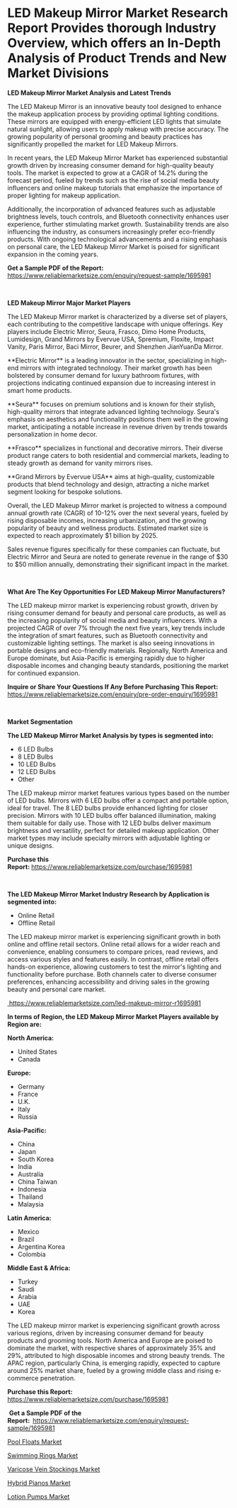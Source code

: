 <p><h1>LED Makeup Mirror Market Research Report Provides thorough Industry Overview, which offers an In-Depth Analysis of Product Trends and New Market Divisions</h1></p><p><strong>LED Makeup Mirror Market Analysis and Latest Trends</strong></p>
<p><p>The LED Makeup Mirror is an innovative beauty tool designed to enhance the makeup application process by providing optimal lighting conditions. These mirrors are equipped with energy-efficient LED lights that simulate natural sunlight, allowing users to apply makeup with precise accuracy. The growing popularity of personal grooming and beauty practices has significantly propelled the market for LED Makeup Mirrors.</p><p>In recent years, the LED Makeup Mirror Market has experienced substantial growth driven by increasing consumer demand for high-quality beauty tools. The market is expected to grow at a CAGR of 14.2% during the forecast period, fueled by trends such as the rise of social media beauty influencers and online makeup tutorials that emphasize the importance of proper lighting for makeup application.</p><p>Additionally, the incorporation of advanced features such as adjustable brightness levels, touch controls, and Bluetooth connectivity enhances user experience, further stimulating market growth. Sustainability trends are also influencing the industry, as consumers increasingly prefer eco-friendly products. With ongoing technological advancements and a rising emphasis on personal care, the LED Makeup Mirror Market is poised for significant expansion in the coming years.</p></p>
<p><strong>Get a Sample PDF of the Report:&nbsp;</strong> <a href="https://www.reliablemarketsize.com/enquiry/request-sample/1695981?utm_campaign=1131&utm_medium=2&utm_source=Github&utm_content=ia&utm_term=05042025&utm_id=led-makeup-mirror">https://www.reliablemarketsize.com/enquiry/request-sample/1695981</a></p>
<p>&nbsp;</p>
<p><strong>LED Makeup Mirror Major Market Players</strong></p>
<p><p>The LED Makeup Mirror market is characterized by a diverse set of players, each contributing to the competitive landscape with unique offerings. Key players include Electric Mirror, Seura, Frasco, Dimo Home Products, Lumidesign, Grand Mirrors by Evervue USA, Spremium, Floxite, Impact Vanity, Paris Mirror, Baci Mirror, Beurer, and Shenzhen JianYuanDa Mirror.</p><p>**Electric Mirror** is a leading innovator in the sector, specializing in high-end mirrors with integrated technology. Their market growth has been bolstered by consumer demand for luxury bathroom fixtures, with projections indicating continued expansion due to increasing interest in smart home products.</p><p>**Seura** focuses on premium solutions and is known for their stylish, high-quality mirrors that integrate advanced lighting technology. Seura's emphasis on aesthetics and functionality positions them well in the growing market, anticipating a notable increase in revenue driven by trends towards personalization in home decor.</p><p>**Frasco** specializes in functional and decorative mirrors. Their diverse product range caters to both residential and commercial markets, leading to steady growth as demand for vanity mirrors rises. </p><p>**Grand Mirrors by Evervue USA** aims at high-quality, customizable products that blend technology and design, attracting a niche market segment looking for bespoke solutions. </p><p>Overall, the LED Makeup Mirror market is projected to witness a compound annual growth rate (CAGR) of 10-12% over the next several years, fueled by rising disposable incomes, increasing urbanization, and the growing popularity of beauty and wellness products. Estimated market size is expected to reach approximately $1 billion by 2025.</p><p>Sales revenue figures specifically for these companies can fluctuate, but Electric Mirror and Seura are noted to generate revenue in the range of $30 to $50 million annually, demonstrating their significant impact in the market.</p></p>
<p>&nbsp;</p>
<p><strong>What Are The Key Opportunities For LED Makeup Mirror Manufacturers?</strong></p>
<p><p>The LED makeup mirror market is experiencing robust growth, driven by rising consumer demand for beauty and personal care products, as well as the increasing popularity of social media and beauty influencers. With a projected CAGR of over 7% through the next five years, key trends include the integration of smart features, such as Bluetooth connectivity and customizable lighting settings. The market is also seeing innovations in portable designs and eco-friendly materials. Regionally, North America and Europe dominate, but Asia-Pacific is emerging rapidly due to higher disposable incomes and changing beauty standards, positioning the market for continued expansion.</p></p>
<p><strong>Inquire or Share Your Questions If Any Before Purchasing This Report:</strong> <a href="https://www.reliablemarketsize.com/enquiry/pre-order-enquiry/1695981?utm_campaign=1131&utm_medium=2&utm_source=Github&utm_content=ia&utm_term=05042025&utm_id=led-makeup-mirror">https://www.reliablemarketsize.com/enquiry/pre-order-enquiry/1695981</a></p>
<p>&nbsp;</p>
<p><strong>Market Segmentation</strong></p>
<p><strong>The LED Makeup Mirror Market Analysis by types is segmented into:</strong></p>
<p><ul><li>6 LED Bulbs</li><li>8 LED Bulbs</li><li>10 LED Bulbs</li><li>12 LED Bulbs</li><li>Other</li></ul></p>
<p><p>The LED makeup mirror market features various types based on the number of LED bulbs. Mirrors with 6 LED bulbs offer a compact and portable option, ideal for travel. The 8 LED bulbs provide enhanced lighting for closer precision. Mirrors with 10 LED bulbs offer balanced illumination, making them suitable for daily use. Those with 12 LED bulbs deliver maximum brightness and versatility, perfect for detailed makeup application. Other market types may include specialty mirrors with adjustable lighting or unique designs.</p></p>
<p><strong>Purchase this Report:&nbsp;</strong><a href="https://www.reliablemarketsize.com/purchase/1695981?utm_campaign=1131&utm_medium=2&utm_source=Github&utm_content=ia&utm_term=05042025&utm_id=led-makeup-mirror">https://www.reliablemarketsize.com/purchase/1695981</a></p>
<p>&nbsp;</p>
<p><strong>The LED Makeup Mirror Market Industry Research by Application is segmented into:</strong></p>
<p><ul><li>Online Retail</li><li>Offline Retail</li></ul></p>
<p><p>The LED makeup mirror market is experiencing significant growth in both online and offline retail sectors. Online retail allows for a wider reach and convenience, enabling consumers to compare prices, read reviews, and access various styles and features easily. In contrast, offline retail offers hands-on experience, allowing customers to test the mirror's lighting and functionality before purchase. Both channels cater to diverse consumer preferences, enhancing accessibility and driving sales in the growing beauty and personal care market.</p></p>
<p><a href="https://www.reliablemarketsize.com/led-makeup-mirror-r1695981?utm_campaign=1131&utm_medium=2&utm_source=Github&utm_content=ia&utm_term=05042025&utm_id=led-makeup-mirror">&nbsp;https://www.reliablemarketsize.com/led-makeup-mirror-r1695981</a></p>
<p><strong>In terms of Region, the LED Makeup Mirror Market Players available by Region are:</strong></p>
<p>
    <p> <strong> North America: </strong>
        <ul>
            <li>United States</li>
            <li>Canada</li>
        </ul>
        </p> 
    <p> <strong> Europe: </strong>
        <ul>
            <li>Germany</li>
            <li>France</li>
            <li>U.K.</li>
            <li>Italy</li>
            <li>Russia</li>
        </ul>
        </p> 
    <p> <strong> Asia-Pacific: </strong>
        <ul>
            <li>China</li>
            <li>Japan</li>
            <li>South Korea</li>
            <li>India</li>
            <li>Australia</li>
            <li>China Taiwan</li>
            <li>Indonesia</li>
            <li>Thailand</li>
            <li>Malaysia</li>
        </ul>
        </p> 
    <p> <strong> Latin America: </strong>
        <ul>
            <li>Mexico</li>
            <li>Brazil</li>
            <li>Argentina Korea</li>
            <li>Colombia</li>
        </ul>
        </p> 
    <p> <strong> Middle East & Africa: </strong>
        <ul>
            <li>Turkey</li>
            <li>Saudi</li>
            <li>Arabia</li>
            <li>UAE</li>
            <li>Korea</li>
        </ul>
    </p>
    </p>
<p><p>The LED makeup mirror market is experiencing significant growth across various regions, driven by increasing consumer demand for beauty products and grooming tools. North America and Europe are poised to dominate the market, with respective shares of approximately 35% and 29%, attributed to high disposable incomes and strong beauty trends. The APAC region, particularly China, is emerging rapidly, expected to capture around 25% market share, fueled by a growing middle class and rising e-commerce penetration.</p></p>
<p><strong>Purchase this Report: </strong><a href="https://www.reliablemarketsize.com/purchase/1695981?utm_campaign=1131&utm_medium=2&utm_source=Github&utm_content=ia&utm_term=05042025&utm_id=led-makeup-mirror">https://www.reliablemarketsize.com/purchase/1695981</a></p>
<p>&nbsp;<strong>Get a Sample PDF of the Report:&nbsp;&nbsp;</strong><a href="https://www.reliablemarketsize.com/enquiry/request-sample/1695981?utm_campaign=1131&utm_medium=2&utm_source=Github&utm_content=ia&utm_term=05042025&utm_id=led-makeup-mirror">https://www.reliablemarketsize.com/enquiry/request-sample/1695981</a></p>
<p><strong></strong></p>
<p><p><a href="https://github.com/bhatttutty2p/Market-Research-Report-List-1/blob/main/pool-floats-market.md?utm_campaign=1131&utm_medium=2&utm_source=Github&utm_content=ia&utm_term=05042025&utm_id=led-makeup-mirror">Pool Floats Market</a></p><p><a href="https://github.com/colloerrinbp/Market-Research-Report-List-1/blob/main/swimming-rings-market.md?utm_campaign=1131&utm_medium=2&utm_source=Github&utm_content=ia&utm_term=05042025&utm_id=led-makeup-mirror">Swimming Rings Market</a></p><p><a href="https://github.com/sphaabrose/Market-Research-Report-List-1/blob/main/varicose-vein-stockings-market.md?utm_campaign=1131&utm_medium=2&utm_source=Github&utm_content=ia&utm_term=05042025&utm_id=led-makeup-mirror">Varicose Vein Stockings Market</a></p><p><a href="https://github.com/leptouwrites/Market-Research-Report-List-1/blob/main/hybrid-pianos-market.md?utm_campaign=1131&utm_medium=2&utm_source=Github&utm_content=ia&utm_term=05042025&utm_id=led-makeup-mirror">Hybrid Pianos Market</a></p><p><a href="https://github.com/etapaqanee/Market-Research-Report-List-1/blob/main/lotion-pumps-market.md?utm_campaign=1131&utm_medium=2&utm_source=Github&utm_content=ia&utm_term=05042025&utm_id=led-makeup-mirror">Lotion Pumps Market</a></p></p>